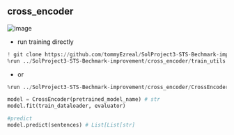 ## cross_encoder

![image](https://user-images.githubusercontent.com/100064247/226699977-63687249-0125-4116-8996-1866615c11b5.png)


- run training directly 
```python
! git clone https://github.com/tommyEzreal/SolProject3-STS-Bechmark-improvement/
%run ../SolProject3-STS-Bechmark-improvement/cross_encoder/train_utils.py
```


- or  

```python
%run ../SolProject3-STS-Bechmark-improvement/cross_encoder/CrossEncoder.py
```

```python
model = CrossEncoder(pretrained_model_name) # str
model.fit(train_dataloader, evaluator)

#predict
model.predict(sentences) # List[List[str] 
```

